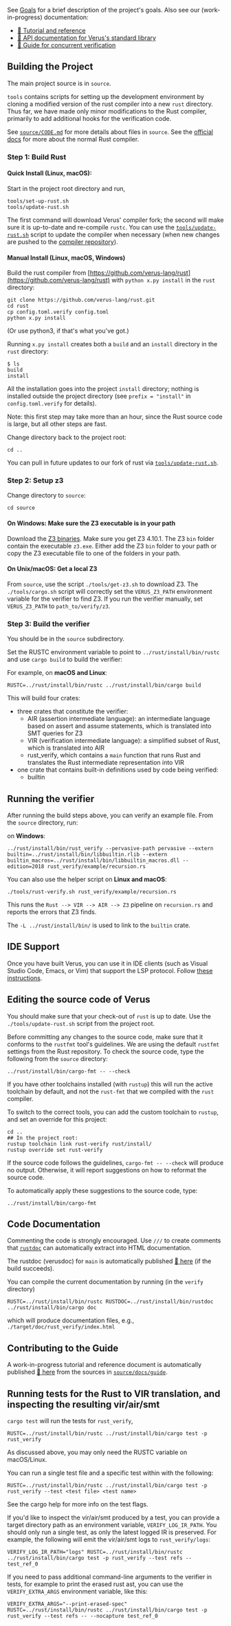 See [Goals](../../wiki/Goals) for a brief description of the project's goals. Also see our (work-in-progress) documentation:

 * [📖 Tutorial and reference](https://verus-lang.github.io/verus/guide/)
 * [📖 API documentation for Verus's standard library](https://verus-lang.github.io/verus/verusdoc/lib/)
 * [📖 Guide for concurrent verification](https://verus-lang.github.io/verus/state_machines/)

## Building the Project

The main project source is in `source`.

`tools` contains scripts for setting up the development environment by
cloning a modified version of the rust compiler into a new `rust` directory.
Thus far, we have made only minor modifications to the Rust
compiler, primarily to add additional hooks for the verification code.

See [`source/CODE.md`](source/CODE.md) for more details about files in `source`.  See the
[official docs](https://rustc-dev-guide.rust-lang.org/) for more about the
normal Rust compiler.

### Step 1: Build Rust

#### Quick Install (Linux, macOS):

Start in the project root directory and run,

```
tools/set-up-rust.sh
tools/update-rust.sh
```

The first command will download Verus' compiler fork; the second will make sure it is up-to-date and re-compile `rustc`.
You can use the [`tools/update-rust.sh`](./tools/update-rust.sh) script to update the compiler when necessary (when new changes are pushed to the [compiler repository](https://github.com/verus-lang/rust)).

#### Manual Install (Linux, macOS, Windows)

Build the rust compiler from [https://github.com/verus-lang/rust](https://github.com/verus-lang/rust) with `python x.py install` in the `rust` directory:

```
git clone https://github.com/verus-lang/rust.git
cd rust
cp config.toml.verify config.toml
python x.py install
```

(Or use python3, if that's what you've got.)

Running `x.py install` creates both a `build` and an `install` directory in the `rust` directory:

```
$ ls
build
install
```

All the installation goes into the project `install` directory;
nothing is installed outside the project directory
(see `prefix = "install"` in `config.toml.verify` for details).

Note: this first step may take more than an hour, since the Rust source code is large, but all other steps are fast.

Change directory back to the project root:

```
cd ..
```

You can pull in future updates to our fork of rust via [`tools/update-rust.sh`](./tools/update-rust.sh).

### Step 2: Setup z3

Change directory to `source`:

```
cd source
```

#### On Windows: Make sure the Z3 executable is in your path

Download the [Z3 binaries](https://github.com/Z3Prover/z3/releases).
Make sure you get Z3 4.10.1.
The Z3 `bin` folder contain the executable `z3.exe`.
Either add the Z3 `bin` folder to your path or copy the Z3 executable file to one of the folders in your path.

#### On Unix/macOS: Get a local Z3

From `source`, use the script `./tools/get-z3.sh` to download Z3.
The `./tools/cargo.sh` script will correctly set the `VERUS_Z3_PATH` environment variable for the verifier to find Z3.
If you run the verifier manually, set `VERUS_Z3_PATH` to `path_to/verify/z3`.

### Step 3: Build the verifier

You should be in the `source` subdirectory.

Set the RUSTC environment variable to point to `../rust/install/bin/rustc` and use `cargo build` to build the verifier:

For example, on **macOS and Linux**:
```
RUSTC=../rust/install/bin/rustc ../rust/install/bin/cargo build
```

This will build four crates:
- three crates that constitute the verifier:
    - AIR (assertion intermediate language):
      an intermediate language based on assert and assume statements,
      which is translated into SMT queries for Z3
    - VIR (verification intermediate language):
      a simplified subset of Rust,
      which is translated into AIR
    - rust_verify, which contains a `main` function that runs Rust and translates
      the Rust intermediate representation into VIR
- one crate that contains built-in definitions used by code being verified:
    - builtin

## Running the verifier 


After running the build steps above, you can verify an example file.
From the `source` directory, run:

on **Windows**:

```
../rust/install/bin/rust_verify --pervasive-path pervasive --extern builtin=../rust/install/bin/libbuiltin.rlib --extern builtin_macros=../rust/install/bin/libbuiltin_macros.dll --edition=2018 rust_verify/example/recursion.rs
```

You can also use the helper script on **Linux and macOS**:

```
./tools/rust-verify.sh rust_verify/example/recursion.rs
```

This runs the `Rust --> VIR --> AIR --> Z3` pipeline on `recursion.rs`
and reports the errors that Z3 finds.

The `-L ../rust/install/bin/` is used to link to the `builtin` crate.

## IDE Support

Once you have built Verus, you can use it in IDE clients (such as Visual Studio
Code, Emacs, or Vim) that support the LSP protocol.  Follow [these instructions](https://verus-lang.github.io/verus/guide/ide_support.html).

## Editing the source code of Verus

You should make sure that your check-out of `rust` is up to date.
Use the `./tools/update-rust.sh` script from the project root.

Before committing any changes to the source code,
make sure that it conforms to the `rustfmt` tool's guidelines.
We are using the default `rustfmt` settings from the Rust repository.
To check the source code, type the following from the `source` directory:

```
../rust/install/bin/cargo-fmt -- --check
```

If you have other toolchains installed (with `rustup`) this will run the active
toolchain by default, and not the `rust-fmt` that we compiled with the `rust` compiler.

To switch to the correct tools, you can add the custom toolchain to `rustup`, and set an
override for this project:

```
cd ..
## In the project root:
rustup toolchain link rust-verify rust/install/
rustup override set rust-verify
```

If the source code follows the guidelines, `cargo-fmt -- --check` will produce no output.
Otherwise, it will report suggestions on how to reformat the source code.

To automatically apply these suggestions to the source code, type:

```
../rust/install/bin/cargo-fmt
```

## Code Documentation

Commenting the code is strongly encouraged.  Use `///` to create comments
that [`rustdoc`](https://doc.rust-lang.org/rustdoc/what-is-rustdoc.html) can
automatically extract into HTML documentation.

The rustdoc (verusdoc) for `main` is automatically published
[📖 here](https://verus-lang.github.io/verus/verusdoc/lib/) (if the build succeeds).

You can compile the current documentation by running (in the `verify` directory)
```
RUSTC=../rust/install/bin/rustc RUSTDOC=../rust/install/bin/rustdoc ../rust/install/bin/cargo doc 
```
which will produce documentation files, e.g., `./target/doc/rust_verify/index.html`

## Contributing to the Guide

A work-in-progress tutorial and reference document is automatically published
[📖 here](https://verus-lang.github.io/verus/guide/) from the sources in
[`source/docs/guide`](./source/docs/guide).

## Running tests for the Rust to VIR translation, and inspecting the resulting vir/air/smt

`cargo test` will run the tests for `rust_verify`,

```
RUSTC=../rust/install/bin/rustc ../rust/install/bin/cargo test -p rust_verify
```

As discussed above, you may only need the RUSTC variable on macOS/Linux.

You can run a single test file and a specific test within with the following:

```
RUSTC=../rust/install/bin/rustc ../rust/install/bin/cargo test -p rust_verify --test <test file> <test name>
```

See the cargo help for more info on the test flags.

If you'd like to inspect the vir/air/smt produced by a test, you can provide a target directory path as an
environment variable, `VERIFY_LOG_IR_PATH`.
You should only run a single test, as only the latest logged IR is preserved.
For example, the following will emit the vir/air/smt logs to `rust_verify/logs`:

```
VERIFY_LOG_IR_PATH="logs" RUSTC=../rust/install/bin/rustc ../rust/install/bin/cargo test -p rust_verify --test refs -- test_ref_0
```

If you need to pass additional command-line arguments to the verifier in tests, for example to print the
erased rust ast, you can use the `VERIFY_EXTRA_ARGS` environment variable, like this:

```
VERIFY_EXTRA_ARGS="--print-erased-spec" RUSTC=../rust/install/bin/rustc ../rust/install/bin/cargo test -p rust_verify --test refs -- --nocapture test_ref_0
```

